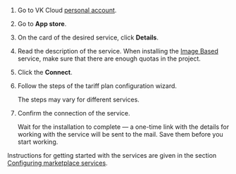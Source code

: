 1. Go to VK Cloud [personal account](https://mcs.mail.ru/app/en).
1. Go to **App store**.
1. On the card of the desired service, click **Details**.
1. Read the description of the service. When installing the [Image Based](../../concepts/about#types_of_services) service, make sure that there are enough quotas in the project.
1. Click the **Connect**.
1. Follow the steps of the tariff plan configuration wizard.

   <info>

   The steps may vary for different services.

   </info>

1. Confirm the connection of the service.

   Wait for the installation to complete — a one-time link with the details for working with the service will be sent to the mail. Save them before you start working.

<info>

Instructions for getting started with the services are given in the section [Configuring marketplace services](../../initial-configuration/).

</info>
